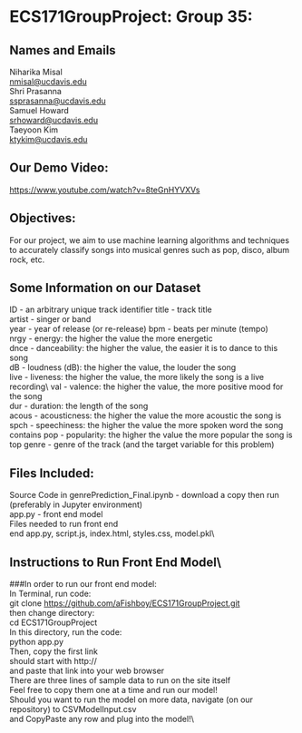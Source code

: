 # ECS171GroupProject: Group 35: 

## Names and Emails
Niharika Misal\
nmisal@ucdavis.edu\
Shri Prasanna\
ssprasanna@ucdavis.edu\
Samuel Howard\
srhoward@ucdavis.edu\
Taeyoon Kim\
ktykim@ucdavis.edu

## Our Demo Video:
https://www.youtube.com/watch?v=8teGnHYVXVs

## Objectives:
For our project, we aim to use machine learning algorithms and techniques to accurately classify songs into musical genres such as pop, disco, album rock, etc.

## Some Information on our Dataset
ID - an arbitrary unique track identifier title - track title\
artist - singer or band\
year - year of release (or re-release) bpm - beats per minute (tempo)\
nrgy - energy: the higher the value the more energetic\
dnce - danceability: the higher the value, the easier it is to dance to this song\
dB - loudness (dB): the higher the value, the louder the song\
live - liveness: the higher the value, the more likely the song is a live recording\ 
val - valence: the higher the value, the more positive mood for the song\
dur - duration: the length of the song\
acous - acousticness: the higher the value the more acoustic the song is\
spch - speechiness: the higher the value the more spoken word the song contains pop - popularity: the higher the value the more popular the song is\
top genre - genre of the track (and the target variable for this problem)

## Files Included:
Source Code in genrePrediction_Final.ipynb - download a copy then run (preferably in Jupyter environment)\
app.py - front end model\
Files needed to run front end\
    end app.py, script.js, index.html, styles.css, model.pkl\
    
## Instructions to Run Front End Model\
###In order to run our front end model:\
    In Terminal, run code:\
    git clone https://github.com/aFishboy/ECS171GroupProject.git \
    then change directory:\
    cd ECS171GroupProject\
    In this directory, run the code:\
    python app.py\
    Then, copy the first link\
        should start with http://\
    and paste that link into your web browser\
    There are three lines of sample data to run on the site itself\
        Feel free to copy them one at a time and run our model!\
    Should you want to run the model on more data, navigate (on our repository) to CSVModelInput.csv\
        and CopyPaste any row and plug into the model!\
    
    
